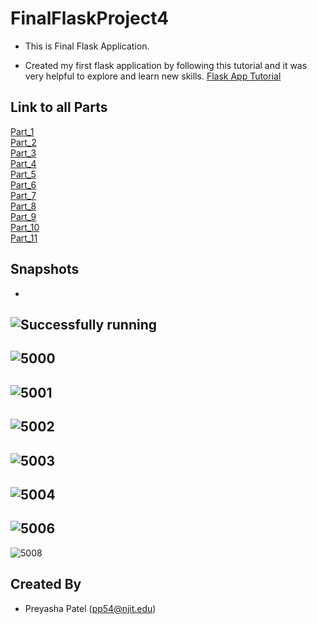 # FinalFlaskProject4

- This is Final Flask Application.

- Created my first flask application by following this tutorial and it was very helpful to explore and learn new skills.
[Flask App Tutorial](https://hackersandslackers.com/your-first-flask-application)

## Link to all Parts
[Part_1](app)\
[Part_2](Flask_Jinja_Tutorial)\
[Part_3](Flask_WTForms_Tutorial)\
[Part_4](Routing_Flask)\
[Part_5](Configure_Flask)\
[Part_6](Flask_App_Factory)\
[Part_7](Flask_Blueprint_Tutorial)\
[Part_8](Flask_Assets_Tutorial)\
[Part_9](Flask_SQLAlchemy_Tutorial)\
[Part_10](FlaskLogin_Tutorial)\
[Part_11](Flask_Session_Tutorial)

## Snapshots

- 
![Successfully running](https://user-images.githubusercontent.com/45910402/127793765-721a07a7-b026-4ed0-aca9-d1ca0d131b01.PNG)
- 
![5000](https://user-images.githubusercontent.com/45910402/127793236-b7f65147-9394-4cb7-b52c-0550bca3568d.PNG)
- 
![5001](https://user-images.githubusercontent.com/45910402/127793237-7679e8a9-d081-4243-bc93-80168462d05b.PNG)
- 
![5002](https://user-images.githubusercontent.com/45910402/127793238-13252dbc-82cb-492a-ba6e-d751a4d0e818.PNG)
- 
![5003](https://user-images.githubusercontent.com/45910402/127793239-62a20e60-2986-42a7-86dc-7d276398f4c2.PNG)
-
![5004](https://user-images.githubusercontent.com/45910402/127793240-acae68ae-c1b4-4e9a-8bf5-00bb8cea3491.PNG)
-
![5006](https://user-images.githubusercontent.com/45910402/127793242-5137e462-ee9d-4833-975d-158f25feca24.PNG)
-
![5008](https://user-images.githubusercontent.com/45910402/127793244-20caefc6-bd7e-4bd8-9f26-8c06092bdac9.PNG)

## Created By
- Preyasha Patel (pp54@njit.edu)


